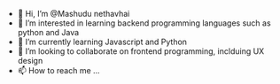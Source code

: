 - 👋 Hi, I’m @Mashudu nethavhai
- 👀 I’m interested in learning backend programming languages such as python and Java
- 🌱 I’m currently learning Javascript and Python
- 💞️ I’m looking to collaborate on frontend programming, inclduing UX design
- 📫 How to reach me ...

<!---
Mashudunet/Mashudunet is a ✨ special ✨ repository because its `README.md` (this file) appears on your GitHub profile.
You can click the Preview link to take a look at your changes.
--->

